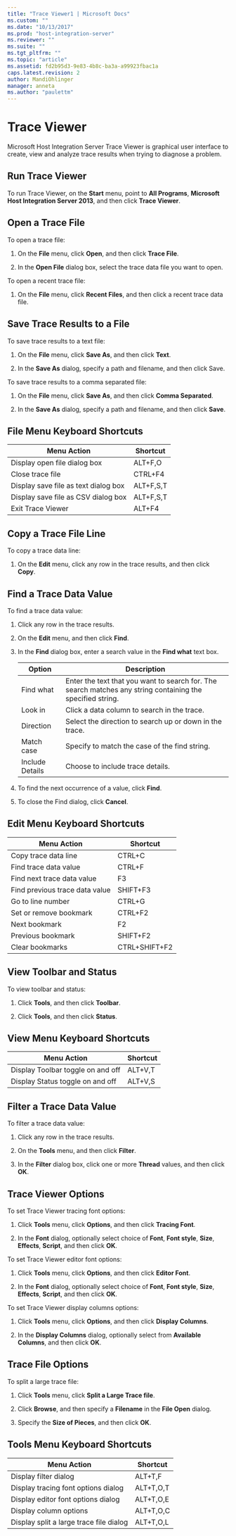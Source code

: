 ```yaml
---
title: "Trace Viewer1 | Microsoft Docs"
ms.custom: ""
ms.date: "10/13/2017"
ms.prod: "host-integration-server"
ms.reviewer: ""
ms.suite: ""
ms.tgt_pltfrm: ""
ms.topic: "article"
ms.assetid: fd2b95d3-9e83-4b8c-ba3a-a99923fbac1a
caps.latest.revision: 2
author: MandiOhlinger
manager: anneta
ms.author: "paulettm"
---
```

# Trace Viewer
Microsoft Host Integration Server Trace Viewer is graphical user interface to create, view and analyze trace results when trying to diagnose a problem.  
  
## Run Trace Viewer  
 To run Trace Viewer, on the **Start** menu, point to **All Programs**, **Microsoft Host Integration Server 2013**, and then click **Trace Viewer**.  
  
## Open a Trace File  
 To open a trace file:  
  
1.  On the **File** menu, click **Open**, and then click **Trace File**.  
  
2.  In the **Open File** dialog box, select the trace data file you want to open.  
  
 To open a recent trace file:  
  
1.  On the **File** menu, click **Recent Files**, and then click a recent trace data file.  
  
## Save Trace Results to a File  
 To save trace results to a text file:  
  
1.  On the **File** menu, click **Save As**, and then click **Text**.  
  
2.  In the **Save As** dialog, specify a path and filename, and then click Save.  
  
 To save trace results to a comma separated file:  
  
1.  On the **File** menu, click **Save As**, and then click **Comma Separated**.  
  
2.  In the **Save As** dialog, specify a path and filename, and then click **Save**.  
  
## File Menu Keyboard Shortcuts  
  
|**Menu Action**|**Shortcut**|  
|---------------------|------------------|  
|Display open file dialog box|ALT+F,O|  
|Close trace file|CTRL+F4|  
|Display save file as text dialog box|ALT+F,S,T|  
|Display save file as CSV dialog box|ALT+F,S,T|  
|Exit Trace Viewer|ALT+F4|  
  
## Copy a Trace File Line  
 To copy a trace data line:  
  
1.  On the **Edit** menu, click any row in the trace results, and then click **Copy**.  
  
## Find a Trace Data Value  
 To find a trace data value:  
  
1.  Click any row in the trace results.  
  
2.  On the **Edit** menu, and then click **Find**.  
  
3.  In the **Find** dialog box, enter a search value in the **Find what** text box.  
  
    |**Option**|**Description**|  
    |----------------|---------------------|  
    |Find what|Enter the text that you want to search for. The search matches any string containing the specified string.|  
    |Look in|Click a data column to search in the trace.|  
    |Direction|Select the direction to search up or down in the trace.|  
    |Match case|Specify to match the case of the find string.|  
    |Include Details|Choose to include trace details.|  
  
4.  To find the next occurrence of a value, click **Find**.  
  
5.  To close the Find dialog, click **Cancel**.  
  
## Edit Menu Keyboard Shortcuts  
  
|**Menu Action**|**Shortcut**|  
|---------------------|------------------|  
|Copy trace data line|CTRL+C|  
|Find trace data value|CTRL+F|  
|Find next trace data value|F3|  
|Find previous trace data value|SHIFT+F3|  
|Go to line number|CTRL+G|  
|Set or remove bookmark|CTRL+F2|  
|Next bookmark|F2|  
|Previous bookmark|SHIFT+F2|  
|Clear bookmarks|CTRL+SHIFT+F2|  
  
## View Toolbar and Status  
 To view toolbar and status:  
  
1.  Click **Tools**, and then click **Toolbar**.  
  
2.  Click **Tools**, and then click **Status**.  
  
## View Menu Keyboard Shortcuts  
  
|**Menu Action**|**Shortcut**|  
|---------------------|------------------|  
|Display Toolbar toggle on and off|ALT+V,T|  
|Display Status toggle on and off|ALT+V,S|  
  
## Filter a Trace Data Value  
 To filter a trace data value:  
  
1.  Click any row in the trace results.  
  
2.  On the **Tools** menu, and then click **Filter**.  
  
3.  In the **Filter** dialog box, click one or more **Thread** values, and then click **OK**.  
  
## Trace Viewer Options  
 To set Trace Viewer tracing font options:  
  
1.  Click **Tools** menu, click **Options**, and then click **Tracing Font**.  
  
2.  In the **Font** dialog, optionally select choice of **Font**, **Font style**, **Size**, **Effects**, **Script**, and then click **OK**.  
  
 To set Trace Viewer editor font options:  
  
1.  Click **Tools** menu, click **Options**, and then click **Editor Font**.  
  
2.  In the **Font** dialog, optionally select choice of **Font**, **Font style**, **Size**, **Effects**, **Script**, and then click **OK**.  
  
 To set Trace Viewer display columns options:  
  
1.  Click **Tools** menu, click **Options**, and then click **Display Columns**.  
  
2.  In the **Display Columns** dialog, optionally select from **Available Columns**, and then click **OK**.  
  
## Trace File Options  
 To split a large trace file:  
  
1.  Click **Tools** menu, click **Split a Large Trace file**.  
  
2.  Click **Browse**, and then specify a **Filename** in the **File Open** dialog.  
  
3.  Specify the **Size of Pieces**, and then click **OK**.  
  
## Tools Menu Keyboard Shortcuts  
  
|**Menu Action**|**Shortcut**|  
|---------------------|------------------|  
|Display filter dialog|ALT+T,F|  
|Display tracing font options dialog|ALT+T,O,T|  
|Display editor font options dialog|ALT+T,O,E|  
|Display column options|ALT+T,O,C|  
|Display split a large trace file dialog|ALT+T,O,L|
